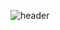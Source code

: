 ![header](https://capsule-render.vercel.app/api?type=waving&color=timeGradient&text=Welcome%20to%20Wonhee's%20GitHub%20👋&animation=twinkling&fontSize=35&fontAlignY=40&fontAlign=70&height=250)

